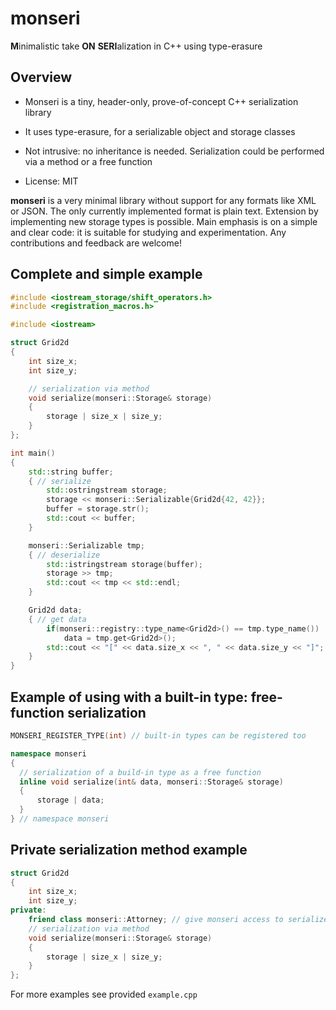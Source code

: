# monseri
**M**inimalistic take **ON** **SERI**alization in C++ using type-erasure

## Overview
- Monseri is a tiny, header-only, prove-of-concept C++ serialization library

- It uses type-erasure, for a serializable object and storage classes

- Not intrusive: no inheritance is needed. Serialization could be performed via a method or a free function

- License: MIT

**monseri** is a very minimal library without support for any formats like XML or JSON. The only currently implemented format is plain text. Extension by implementing new storage types is possible. Main emphasis is on a simple and clear code: it is suitable for studying and experimentation. Any contributions and feedback are welcome!

## Complete and simple example
```c++
#include <iostream_storage/shift_operators.h>
#include <registration_macros.h>

#include <iostream>

struct Grid2d
{
    int size_x;
    int size_y;

    // serialization via method
    void serialize(monseri::Storage& storage)
    {
        storage | size_x | size_y;
    }
};

int main()
{
    std::string buffer;
    { // serialize
        std::ostringstream storage;
        storage << monseri::Serializable{Grid2d{42, 42}};
        buffer = storage.str();
        std::cout << buffer;
    }

    monseri::Serializable tmp;
    { // deserialize
        std::istringstream storage(buffer);
        storage >> tmp;
        std::cout << tmp << std::endl;
    }

    Grid2d data;
    { // get data
        if(monseri::registry::type_name<Grid2d>() == tmp.type_name())
            data = tmp.get<Grid2d>();
        std::cout << "[" << data.size_x << ", " << data.size_y << "]";
    }
}
```

## Example of using with a built-in type: free-function serialization
```c++
MONSERI_REGISTER_TYPE(int) // built-in types can be registered too

namespace monseri
{
  // serialization of a build-in type as a free function
  inline void serialize(int& data, monseri::Storage& storage)
  {
      storage | data;
  }
} // namespace monseri
```

## Private serialization method example
```c++
struct Grid2d
{
    int size_x;
    int size_y;
private:
    friend class monseri::Attorney; // give monseri access to serialize()
    // serialization via method
    void serialize(monseri::Storage& storage)
    {
        storage | size_x | size_y;
    }
};
```

For more examples see provided `example.cpp`
